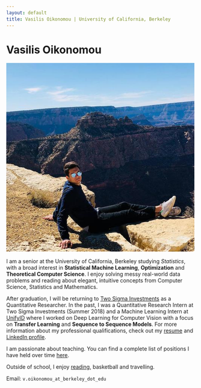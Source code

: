 ```yaml
---
layout: default
title: Vasilis Oikonomou | University of California, Berkeley
---
```

	
	
# Vasilis Oikonomou #

<img src="img/prof.jpg" alt="Photo" class="leftside_image">

I am a senior at the University of California, Berkeley studying *Statistics*, with a broad interest in **Statistical Machine Learning**, **Optimization** and **Theoretical Computer Science**. I enjoy solving messy real-world data problems and reading about elegant, intuitive concepts from Computer Science, Statistics and Mathematics.

After graduation, I will be returning to [Two Sigma Investments](https://www.twosigma.com/) as a Quantitative Researcher. In the past, I was a Quantitative Research Intern at Two Sigma Investments (Summer 2018) and a Machine Learning Intern at [UnifyID](https://unify.id/) where I worked on Deep Learning for Computer Vision with a focus on **Transfer Learning** and **Sequence to Sequence Models**. For more information about my professional qualifications, check out my [resume](https://docs.google.com/document/d/1aGczdiPDUEI2bRPxQ1jUxYdsIvD8PvYp8unmRFXQQNA/edit?usp=sharing) and [LinkedIn profile](https://www.linkedin.com/in/vasilis-oikonomou-606571107/).

I am passionate about teaching. You can find a complete list of positions I have held over time <a href="/teaching">here</a>.

Outside of school, I enjoy [reading](https://www.goodreads.com/user/show/91812999-vasilis), basketball and travelling.


			
Email: `v.oikonomou_at_berkeley_dot_edu`

